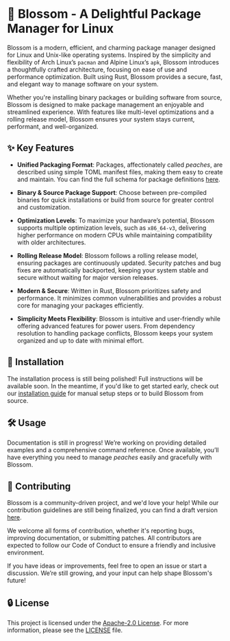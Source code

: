 # 🌸 Blossom - A Delightful Package Manager for Linux

Blossom is a modern, efficient, and charming package manager designed for Linux
and Unix-like operating systems. Inspired by the simplicity and flexibility of
Arch Linux’s `pacman` and Alpine Linux’s `apk`, Blossom introduces a
thoughtfully crafted architecture, focusing on ease of use and performance
optimization. Built using Rust, Blossom provides a secure, fast, and elegant way
to manage software on your system.

Whether you're installing binary packages or building software from source,
Blossom is designed to make package management an enjoyable and streamlined
experience. With features like multi-level optimizations and a rolling release
model, Blossom ensures your system stays current, performant, and
well-organized.

## ✨ Key Features

- **Unified Packaging Format**: Packages, affectionately called _peaches_, are
  described using simple TOML manifest files, making them easy to create and
  maintain. You can find the full schema for package definitions
  [here](PACKAGE.md).

- **Binary & Source Package Support**: Choose between pre-compiled binaries for
  quick installations or build from source for greater control and
  customization.

- **Optimization Levels**: To maximize your hardware’s potential, Blossom
  supports multiple optimization levels, such as `x86_64-v3`, delivering higher
  performance on modern CPUs while maintaining compatibility with older
  architectures.

- **Rolling Release Model**: Blossom follows a rolling release model, ensuring
  packages are continuously updated. Security patches and bug fixes are
  automatically backported, keeping your system stable and secure without
  waiting for major version releases.

- **Modern & Secure**: Written in Rust, Blossom prioritizes safety and
  performance. It minimizes common vulnerabilities and provides a robust core
  for managing your packages efficiently.

- **Simplicity Meets Flexibility**: Blossom is intuitive and user-friendly while
  offering advanced features for power users. From dependency resolution to
  handling package conflicts, Blossom keeps your system organized and up to date
  with minimal effort.

## 🚀 Installation

The installation process is still being polished! Full instructions will be
available soon. In the meantime, if you'd like to get started early, check out
our [installation guide](INSTALL.md) for manual setup steps or to build Blossom
from source.

## 🛠 Usage

Documentation is still in progress! We’re working on providing detailed examples
and a comprehensive command reference. Once available, you’ll have everything
you need to manage _peaches_ easily and gracefully with Blossom.

## 🤝 Contributing

Blossom is a community-driven project, and we'd love your help! While our
contribution guidelines are still being finalized, you can find a draft version
[here](CONTRIBUTING.md).

We welcome all forms of contribution, whether it's reporting bugs, improving
documentation, or submitting patches. All contributors are expected to follow
our Code of Conduct to ensure a friendly and inclusive environment.

If you have ideas or improvements, feel free to open an issue or start a
discussion. We’re still growing, and your input can help shape Blossom's future!

## 🔒 License

This project is licensed under the
[Apache-2.0 License](http://www.apache.org/licenses/LICENSE-2.0). For more
information, please see the [LICENSE](LICENSE) file.
